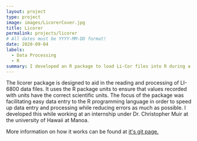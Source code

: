```yaml
---
layout: project
type: project
image: images/LicorerCover.jpg
title: Licorer
permalink: projects/licorer
# All dates must be YYYY-MM-DD format!
date: 2020-09-04
labels:
  - Data Processing
  - R
summary: I developed an R package to load Li-Cor files into R during a research intern at UH Manoa.
---
```


The licorer package is designed to aid in the reading and processing of LI-6800 data files. It uses the R package units to ensure that values recorded with units have the correct scientific units. The focus of the package was facilitating easy data entry to the R programming language in order to speed up data entry and processing while reducing errors as much as possible. I developed this while working at an internship under Dr. Christopher Muir at the university of Hawaii at Manoa.

More information on how it works can be found at [it's git page.](https://github.com/muir-lab/licorer)
